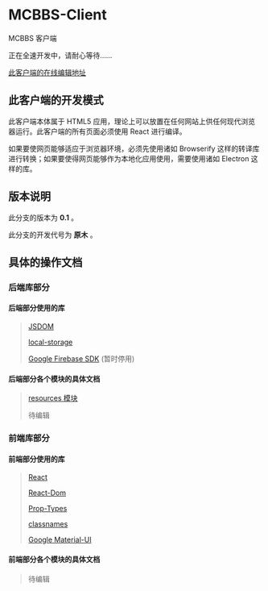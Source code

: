 # MCBBS-Client

MCBBS 客户端

正在全速开发中，请耐心等待……

[此客户端的在线编辑地址](https://codesandbox.io/s/github/langyo/MCBBS-Client/tree/master/)

## 此客户端的开发模式

此客户端本体属于 HTML5 应用，理论上可以放置在任何网站上供任何现代浏览器运行。此客户端的所有页面必须使用 React 进行编译。

如果要使网页能够适应于浏览器环境，必须先使用诸如 Browserify 这样的转译库进行转换；如果要使得网页能够作为本地化应用使用，需要使用诸如 Electron 这样的库。

## 版本说明

此分支的版本为 **0.1** 。

此分支的开发代号为 **原木** 。

## 具体的操作文档

### 后端库部分

#### 后端部分使用的库

> [JSDOM](https://github.com/jsdom/jsdom)
>
> [local-storage](https://github.com/bevacqua/local-storage)
>
> [Google Firebase SDK](https://github.com/firebase/firebase-js-sdk) (暂时停用)

#### 后端部分各个模块的具体文档

> [resources 模块](https://github.com/langyo/MCBBS-Client/blob/master/src/lib/resources.md)
>
> 待编辑

### 前端库部分

#### 前端部分使用的库

> [React](https://github.com/facebook/react)
>
> [React-Dom](https://github.com/facebook/react)
>
> [Prop-Types](https://github.com/facebook/prop-types)
>
> [classnames](https://github.com/JedWatson/classnames)
>
> [Google Material-UI](https://github.com/mui-org/material-ui)

#### 前端部分各个模块的具体文档

> 待编辑